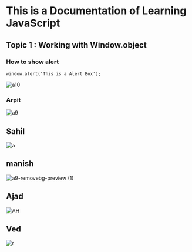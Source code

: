 # This is a Documentation of Learning JavaScript
## Topic 1 : Working with Window.object
### How to show alert

```
window.alert('This is a Alert Box');

```
![a10](https://user-images.githubusercontent.com/95132260/143727992-051f59d0-7730-4209-8207-4b6f16649d1f.jpg)

### Arpit

![a9](https://user-images.githubusercontent.com/95132260/143728089-df2dce15-b27a-4541-972e-06a98c27d713.jpg)

## Sahil

![a](https://user-images.githubusercontent.com/95132260/143728136-ce20ad3a-0cf7-40d4-bdda-d2e4e46206ab.jpeg)

## manish


![a9-removebg-preview (1)](https://user-images.githubusercontent.com/95132260/143728132-86d9c39f-41f8-4a64-bce9-432f99a032e1.png)

## Ajad

![AH](https://user-images.githubusercontent.com/95132260/143728148-e663b0ee-b21e-44bf-847d-167ae6bb3f38.jpg)

## Ved
![r](https://user-images.githubusercontent.com/95132260/143728473-f3504e3d-075a-45ee-b5cd-fac7c7ff4171.jpg)


